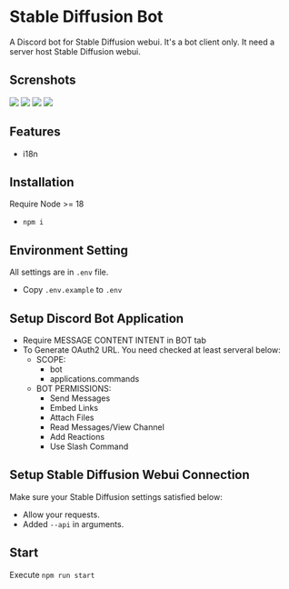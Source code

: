 # Stable Diffusion Bot
A Discord bot for Stable Diffusion webui. It's a bot client only. It need a server host Stable Diffusion webui.

## Screnshots
![](https://i.imgur.com/qtBuk6b.png)
![](https://i.imgur.com/GdRK9X3.png)
![](https://i.imgur.com/30zdTV1.png)
![](https://i.imgur.com/vvVzNK8.png)

## Features
- i18n

## Installation
Require Node >= 18
- `npm i`

## Environment Setting
All settings are in `.env` file.
- Copy `.env.example` to `.env`

## Setup Discord Bot Application
- Require MESSAGE CONTENT INTENT in BOT tab
- To Generate OAuth2 URL. You need checked at least serveral below:
    - SCOPE:
        - bot
        - applications.commands
    - BOT PERMISSIONS:
        - Send Messages
        - Embed Links
        - Attach Files
        - Read Messages/View Channel
        - Add Reactions
        - Use Slash Command

## Setup Stable Diffusion Webui Connection
Make sure your Stable Diffusion settings satisfied below:
- Allow your requests.
- Added `--api` in arguments.

## Start
Execute `npm run start`
